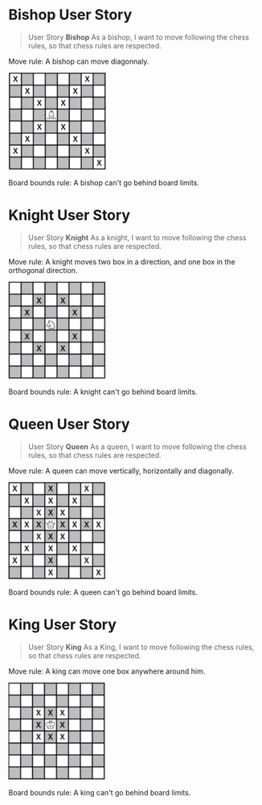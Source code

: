 # Bishop User Story

>User Story **Bishop**
As a bishop, I want to move following the chess rules, so that chess rules are respected.

Move rule: A bishop can move diagonnaly.

<img src='Images/Bishop.png' />

Board bounds rule: A bishop can't go behind board limits.

# Knight User Story

>User Story **Knight**
As a knight, I want to move following the chess rules, so that chess rules are respected.

Move rule: A knight moves two box in a direction, and one box in the orthogonal direction.

<img src='Images/Knight.png' />

Board bounds rule: A knight can't go behind board limits.

# Queen User Story

>User Story **Queen**
As a queen, I want to move following the chess rules, so that chess rules are respected.

Move rule: A queen can move vertically, horizontally and diagonally.

<img src='Images/Queen.png' />

Board bounds rule: A queen can't go behind board limits.

# King User Story

>User Story **King**
As a King, I want to move following the chess rules, so that chess rules are respected.

Move rule: A king can move one box anywhere around him.

<img src='Images/King.png' />

Board bounds rule: A king can't go behind board limits.